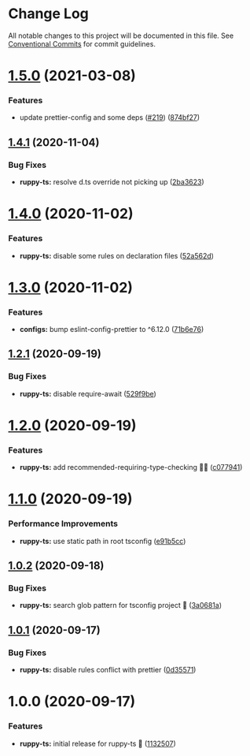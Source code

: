 # Change Log

All notable changes to this project will be documented in this file.
See [Conventional Commits](https://conventionalcommits.org) for commit guidelines.

# [1.5.0](https://github.com/Ruppyio/eslint-configs/compare/eslint-config-ruppy-ts@1.4.1...eslint-config-ruppy-ts@1.5.0) (2021-03-08)

### Features

- update prettier-config and some deps ([#219](https://github.com/Ruppyio/eslint-configs/issues/219)) ([874bf27](https://github.com/Ruppyio/eslint-configs/commit/874bf278e81d2193aa11e0545ceaca59df6a29a0))

## [1.4.1](https://github.com/Ruppyio/eslint-configs/compare/eslint-config-ruppy-ts@1.4.0...eslint-config-ruppy-ts@1.4.1) (2020-11-04)

### Bug Fixes

- **ruppy-ts:** resolve d.ts override not picking up ([2ba3623](https://github.com/Ruppyio/eslint-configs/commit/2ba36238e56f88f65129e140e06680f64558f453))

# [1.4.0](https://github.com/Ruppyio/eslint-configs/compare/eslint-config-ruppy-ts@1.3.0...eslint-config-ruppy-ts@1.4.0) (2020-11-02)

### Features

- **ruppy-ts:** disable some rules on declaration files ([52a562d](https://github.com/Ruppyio/eslint-configs/commit/52a562d1da2775d01ea005ceee874015dc476c9c))

# [1.3.0](https://github.com/Ruppyio/eslint-configs/compare/eslint-config-ruppy-ts@1.2.1...eslint-config-ruppy-ts@1.3.0) (2020-11-02)

### Features

- **configs:** bump eslint-config-prettier to ^6.12.0 ([71b6e76](https://github.com/Ruppyio/eslint-configs/commit/71b6e761f5965ab47492a8ce57a66176bda3aead))

## [1.2.1](https://github.com/Ruppyio/eslint-configs/compare/eslint-config-ruppy-ts@1.2.0...eslint-config-ruppy-ts@1.2.1) (2020-09-19)

### Bug Fixes

- **ruppy-ts:** disable require-await ([529f9be](https://github.com/Ruppyio/eslint-configs/commit/529f9bee3e44da03673b97d3b1589f2eb9dfb229))

# [1.2.0](https://github.com/Ruppyio/eslint-configs/compare/eslint-config-ruppy-ts@1.1.0...eslint-config-ruppy-ts@1.2.0) (2020-09-19)

### Features

- **ruppy-ts:** add recommended-requiring-type-checking 💪🏻 ([c077941](https://github.com/Ruppyio/eslint-configs/commit/c077941fb42f244b921d8fbbca8e95a7037592d8))

# [1.1.0](https://github.com/Ruppyio/eslint-configs/compare/eslint-config-ruppy-ts@1.0.2...eslint-config-ruppy-ts@1.1.0) (2020-09-19)

### Performance Improvements

- **ruppy-ts:** use static path in root tsconfig ([e91b5cc](https://github.com/Ruppyio/eslint-configs/commit/e91b5cce70542fe86fb68dd2a05ec04522741ee6))

## [1.0.2](https://github.com/Ruppyio/eslint-configs/compare/eslint-config-ruppy-ts@1.0.1...eslint-config-ruppy-ts@1.0.2) (2020-09-18)

### Bug Fixes

- **ruppy-ts:** search glob pattern for tsconfig project 🔎 ([3a0681a](https://github.com/Ruppyio/eslint-configs/commit/3a0681a726e67758ffe5aa24fa71a247bacb1183))

## [1.0.1](https://github.com/Ruppyio/eslint-configs/compare/eslint-config-ruppy-ts@1.0.0...eslint-config-ruppy-ts@1.0.1) (2020-09-17)

### Bug Fixes

- **ruppy-ts:** disable rules conflict with prettier ([0d35571](https://github.com/Ruppyio/eslint-configs/commit/0d35571ec5fe661e8e2d36b7f6775559ccecb611))

# 1.0.0 (2020-09-17)

### Features

- **ruppy-ts:** initial release for ruppy-ts 🚀 ([1132507](https://github.com/Ruppyio/eslint-configs/commit/1132507aafb4c374007077848eefbfca47d6aeb2))
